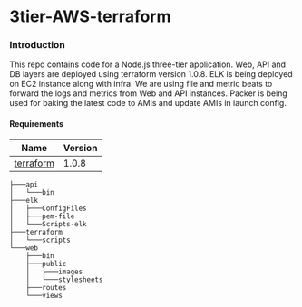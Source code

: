# 3tier-AWS-terraform

### Introduction
This repo contains code for a Node.js three-tier application. Web, API and DB layers are deployed using terraform version 1.0.8. ELK is being deployed on EC2 instance along with infra. We are using file and metric beats to forward the logs and metrics from Web and API instances. Packer is being used for baking the latest code to AMIs and update AMIs in launch config. 

#### Requirements

| Name | Version |
|------|---------|
| <a name="requirement_terraform"></a> [terraform](#requirement\_terraform) | 1.0.8 |

```
├───api
│   └───bin
├───elk
│   ├───ConfigFiles
│   ├───pem-file
│   └───Scripts-elk
├───terraform
│   └───scripts
└───web
    ├───bin
    ├───public
    │   ├───images
    │   └───stylesheets
    ├───routes
    └───views
```
